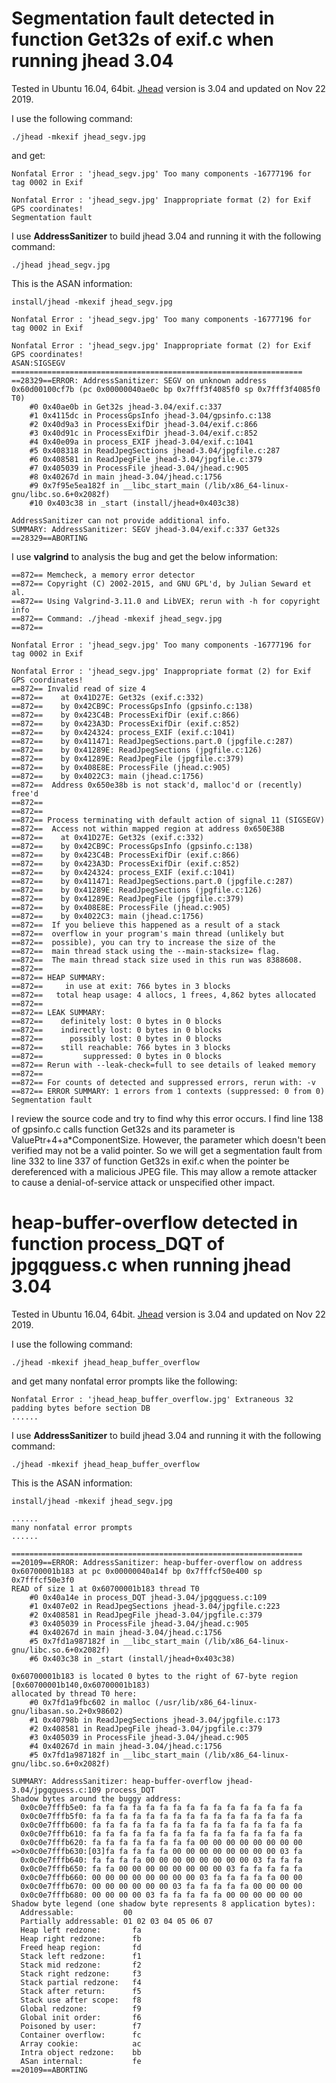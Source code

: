 # Segmentation fault detected in function Get32s of exif.c when running jhead 3.04

Tested in Ubuntu 16.04, 64bit. [Jhead](https://www.sentex.ca/~mwandel/jhead/) version is 3.04 and updated on Nov 22 2019.

I use the following command:

```shell
./jhead -mkexif jhead_segv.jpg
```

and get:

```
Nonfatal Error : 'jhead_segv.jpg' Too many components -16777196 for tag 0002 in Exif

Nonfatal Error : 'jhead_segv.jpg' Inappropriate format (2) for Exif GPS coordinates!
Segmentation fault
```

I use **AddressSanitizer** to build jhead 3.04 and running it with the following command:

```shell
./jhead jhead_segv.jpg
```

This is the ASAN information:

```
install/jhead -mkexif jhead_segv.jpg

Nonfatal Error : 'jhead_segv.jpg' Too many components -16777196 for tag 0002 in Exif

Nonfatal Error : 'jhead_segv.jpg' Inappropriate format (2) for Exif GPS coordinates!
ASAN:SIGSEGV
=================================================================
==28329==ERROR: AddressSanitizer: SEGV on unknown address 0x60d00100cf7b (pc 0x00000040ae0c bp 0x7fff3f4085f0 sp 0x7fff3f4085f0 T0)
    #0 0x40ae0b in Get32s jhead-3.04/exif.c:337
    #1 0x4115dc in ProcessGpsInfo jhead-3.04/gpsinfo.c:138
    #2 0x40d9a3 in ProcessExifDir jhead-3.04/exif.c:866
    #3 0x40d91c in ProcessExifDir jhead-3.04/exif.c:852
    #4 0x40e09a in process_EXIF jhead-3.04/exif.c:1041
    #5 0x408318 in ReadJpegSections jhead-3.04/jpgfile.c:287
    #6 0x408581 in ReadJpegFile jhead-3.04/jpgfile.c:379
    #7 0x405039 in ProcessFile jhead-3.04/jhead.c:905
    #8 0x40267d in main jhead-3.04/jhead.c:1756
    #9 0x7f95e5ea182f in __libc_start_main (/lib/x86_64-linux-gnu/libc.so.6+0x2082f)
    #10 0x403c38 in _start (install/jhead+0x403c38)

AddressSanitizer can not provide additional info.
SUMMARY: AddressSanitizer: SEGV jhead-3.04/exif.c:337 Get32s
==28329==ABORTING
```

I use **valgrind** to analysis the bug and get the below information:

```
==872== Memcheck, a memory error detector
==872== Copyright (C) 2002-2015, and GNU GPL'd, by Julian Seward et al.
==872== Using Valgrind-3.11.0 and LibVEX; rerun with -h for copyright info
==872== Command: ./jhead -mkexif jhead_segv.jpg
==872== 

Nonfatal Error : 'jhead_segv.jpg' Too many components -16777196 for tag 0002 in Exif

Nonfatal Error : 'jhead_segv.jpg' Inappropriate format (2) for Exif GPS coordinates!
==872== Invalid read of size 4
==872==    at 0x41D27E: Get32s (exif.c:332)
==872==    by 0x42CB9C: ProcessGpsInfo (gpsinfo.c:138)
==872==    by 0x423C4B: ProcessExifDir (exif.c:866)
==872==    by 0x423A3D: ProcessExifDir (exif.c:852)
==872==    by 0x424324: process_EXIF (exif.c:1041)
==872==    by 0x411471: ReadJpegSections.part.0 (jpgfile.c:287)
==872==    by 0x41289E: ReadJpegSections (jpgfile.c:126)
==872==    by 0x41289E: ReadJpegFile (jpgfile.c:379)
==872==    by 0x408E8E: ProcessFile (jhead.c:905)
==872==    by 0x4022C3: main (jhead.c:1756)
==872==  Address 0x650e38b is not stack'd, malloc'd or (recently) free'd
==872== 
==872== 
==872== Process terminating with default action of signal 11 (SIGSEGV)
==872==  Access not within mapped region at address 0x650E38B
==872==    at 0x41D27E: Get32s (exif.c:332)
==872==    by 0x42CB9C: ProcessGpsInfo (gpsinfo.c:138)
==872==    by 0x423C4B: ProcessExifDir (exif.c:866)
==872==    by 0x423A3D: ProcessExifDir (exif.c:852)
==872==    by 0x424324: process_EXIF (exif.c:1041)
==872==    by 0x411471: ReadJpegSections.part.0 (jpgfile.c:287)
==872==    by 0x41289E: ReadJpegSections (jpgfile.c:126)
==872==    by 0x41289E: ReadJpegFile (jpgfile.c:379)
==872==    by 0x408E8E: ProcessFile (jhead.c:905)
==872==    by 0x4022C3: main (jhead.c:1756)
==872==  If you believe this happened as a result of a stack
==872==  overflow in your program's main thread (unlikely but
==872==  possible), you can try to increase the size of the
==872==  main thread stack using the --main-stacksize= flag.
==872==  The main thread stack size used in this run was 8388608.
==872== 
==872== HEAP SUMMARY:
==872==     in use at exit: 766 bytes in 3 blocks
==872==   total heap usage: 4 allocs, 1 frees, 4,862 bytes allocated
==872== 
==872== LEAK SUMMARY:
==872==    definitely lost: 0 bytes in 0 blocks
==872==    indirectly lost: 0 bytes in 0 blocks
==872==      possibly lost: 0 bytes in 0 blocks
==872==    still reachable: 766 bytes in 3 blocks
==872==         suppressed: 0 bytes in 0 blocks
==872== Rerun with --leak-check=full to see details of leaked memory
==872== 
==872== For counts of detected and suppressed errors, rerun with: -v
==872== ERROR SUMMARY: 1 errors from 1 contexts (suppressed: 0 from 0)
Segmentation fault
```

I review the source code and try to find why this error occurs. I find line 138 of gpsinfo.c calls function Get32s and its parameter is ValuePtr+4+a*ComponentSize. However, the parameter which doesn't been verified may not be a valid pointer. So we will get a segmentation fault from line 332 to line 337 of function Get32s in exif.c when the pointer be dereferenced with a malicious JPEG file. This may allow a remote attacker to cause a denial-of-service attack or unspecified other impact.

# heap-buffer-overflow detected in function process_DQT of jpgqguess.c when running jhead 3.04

Tested in Ubuntu 16.04, 64bit. [Jhead](https://www.sentex.ca/~mwandel/jhead/) version is 3.04 and updated on Nov 22 2019.

I use the following command:

```shell
./jhead -mkexif jhead_heap_buffer_overflow
```

and get many nonfatal error prompts like the following:

```
Nonfatal Error : 'jhead_heap_buffer_overflow.jpg' Extraneous 32 padding bytes before section DB
......
```

I use **AddressSanitizer** to build jhead 3.04 and running it with the following command:

```shell
./jhead -mkexif jhead_heap_buffer_overflow
```

This is the ASAN information:

```
install/jhead -mkexif jhead_segv.jpg

......
many nonfatal error prompts
......

=================================================================
==20109==ERROR: AddressSanitizer: heap-buffer-overflow on address 0x60700001b183 at pc 0x00000040a14f bp 0x7fffcf50e400 sp 0x7fffcf50e3f0
READ of size 1 at 0x60700001b183 thread T0
    #0 0x40a14e in process_DQT jhead-3.04/jpgqguess.c:109
    #1 0x407e02 in ReadJpegSections jhead-3.04/jpgfile.c:223
    #2 0x408581 in ReadJpegFile jhead-3.04/jpgfile.c:379
    #3 0x405039 in ProcessFile jhead-3.04/jhead.c:905
    #4 0x40267d in main jhead-3.04/jhead.c:1756
    #5 0x7fd1a987182f in __libc_start_main (/lib/x86_64-linux-gnu/libc.so.6+0x2082f)
    #6 0x403c38 in _start (install/jhead+0x403c38)

0x60700001b183 is located 0 bytes to the right of 67-byte region [0x60700001b140,0x60700001b183)
allocated by thread T0 here:
    #0 0x7fd1a9fbc602 in malloc (/usr/lib/x86_64-linux-gnu/libasan.so.2+0x98602)
    #1 0x40798b in ReadJpegSections jhead-3.04/jpgfile.c:173
    #2 0x408581 in ReadJpegFile jhead-3.04/jpgfile.c:379
    #3 0x405039 in ProcessFile jhead-3.04/jhead.c:905
    #4 0x40267d in main jhead-3.04/jhead.c:1756
    #5 0x7fd1a987182f in __libc_start_main (/lib/x86_64-linux-gnu/libc.so.6+0x2082f)

SUMMARY: AddressSanitizer: heap-buffer-overflow jhead-3.04/jpgqguess.c:109 process_DQT
Shadow bytes around the buggy address:
  0x0c0e7fffb5e0: fa fa fa fa fa fa fa fa fa fa fa fa fa fa fa fa
  0x0c0e7fffb5f0: fa fa fa fa fa fa fa fa fa fa fa fa fa fa fa fa
  0x0c0e7fffb600: fa fa fa fa fa fa fa fa fa fa fa fa fa fa fa fa
  0x0c0e7fffb610: fa fa fa fa fa fa fa fa fa fa fa fa fa fa fa fa
  0x0c0e7fffb620: fa fa fa fa fa fa fa fa 00 00 00 00 00 00 00 00
=>0x0c0e7fffb630:[03]fa fa fa fa fa 00 00 00 00 00 00 00 00 03 fa
  0x0c0e7fffb640: fa fa fa fa 00 00 00 00 00 00 00 00 03 fa fa fa
  0x0c0e7fffb650: fa fa 00 00 00 00 00 00 00 00 03 fa fa fa fa fa
  0x0c0e7fffb660: 00 00 00 00 00 00 00 00 03 fa fa fa fa fa 00 00
  0x0c0e7fffb670: 00 00 00 00 00 00 03 fa fa fa fa fa 00 00 00 00
  0x0c0e7fffb680: 00 00 00 00 03 fa fa fa fa fa 00 00 00 00 00 00
Shadow byte legend (one shadow byte represents 8 application bytes):
  Addressable:           00
  Partially addressable: 01 02 03 04 05 06 07 
  Heap left redzone:       fa
  Heap right redzone:      fb
  Freed heap region:       fd
  Stack left redzone:      f1
  Stack mid redzone:       f2
  Stack right redzone:     f3
  Stack partial redzone:   f4
  Stack after return:      f5
  Stack use after scope:   f8
  Global redzone:          f9
  Global init order:       f6
  Poisoned by user:        f7
  Container overflow:      fc
  Array cookie:            ac
  Intra object redzone:    bb
  ASan internal:           fe
==20109==ABORTING
```

